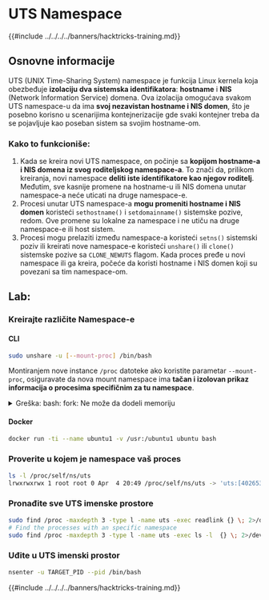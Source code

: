 # UTS Namespace

{{#include ../../../../banners/hacktricks-training.md}}

## Osnovne informacije

UTS (UNIX Time-Sharing System) namespace je funkcija Linux kernela koja obezbeđuje **izolaciju dva sistemska identifikatora**: **hostname** i **NIS** (Network Information Service) domena. Ova izolacija omogućava svakom UTS namespace-u da ima **svoj nezavistan hostname i NIS domen**, što je posebno korisno u scenarijima kontejnerizacije gde svaki kontejner treba da se pojavljuje kao poseban sistem sa svojim hostname-om.

### Kako to funkcioniše:

1. Kada se kreira novi UTS namespace, on počinje sa **kopijom hostname-a i NIS domena iz svog roditeljskog namespace-a**. To znači da, prilikom kreiranja, novi namespace **deliti iste identifikatore kao njegov roditelj**. Međutim, sve kasnije promene na hostname-u ili NIS domena unutar namespace-a neće uticati na druge namespace-e.
2. Procesi unutar UTS namespace-a **mogu promeniti hostname i NIS domen** koristeći `sethostname()` i `setdomainname()` sistemske pozive, redom. Ove promene su lokalne za namespace i ne utiču na druge namespace-e ili host sistem.
3. Procesi mogu prelaziti između namespace-a koristeći `setns()` sistemski poziv ili kreirati nove namespace-e koristeći `unshare()` ili `clone()` sistemske pozive sa `CLONE_NEWUTS` flagom. Kada proces pređe u novi namespace ili ga kreira, počeće da koristi hostname i NIS domen koji su povezani sa tim namespace-om.

## Lab:

### Kreirajte različite Namespace-e

#### CLI
```bash
sudo unshare -u [--mount-proc] /bin/bash
```
Montiranjem nove instance `/proc` datoteke ako koristite parametar `--mount-proc`, osiguravate da nova mount namespace ima **tačan i izolovan prikaz informacija o procesima specifičnim za tu namespace**.

<details>

<summary>Greška: bash: fork: Ne može da dodeli memoriju</summary>

Kada se `unshare` izvrši bez opcije `-f`, dolazi do greške zbog načina na koji Linux upravlja novim PID (ID procesa) namespace-ima. Ključni detalji i rešenje su navedeni u nastavku:

1. **Objašnjenje problema**:

- Linux kernel omogućava procesu da kreira nove namespace-e koristeći `unshare` sistemski poziv. Međutim, proces koji inicira kreiranje novog PID namespace-a (poznat kao "unshare" proces) ne ulazi u novi namespace; samo njegovi podprocesi to čine.
- Pokretanjem `%unshare -p /bin/bash%` pokreće se `/bin/bash` u istom procesu kao `unshare`. Kao rezultat, `/bin/bash` i njegovi podprocesi su u originalnom PID namespace-u.
- Prvi podproces `/bin/bash` u novom namespace-u postaje PID 1. Kada ovaj proces završi, pokreće čišćenje namespace-a ako nema drugih procesa, jer PID 1 ima posebnu ulogu usvajanja siročadi. Linux kernel će tada onemogućiti dodelu PID-a u tom namespace-u.

2. **Posledica**:

- Izlazak PID 1 u novom namespace-u dovodi do čišćenja `PIDNS_HASH_ADDING` oznake. To rezultira neuspehom funkcije `alloc_pid` da dodeli novi PID prilikom kreiranja novog procesa, proizvodeći grešku "Ne može da dodeli memoriju".

3. **Rešenje**:
- Problem se može rešiti korišćenjem opcije `-f` sa `unshare`. Ova opcija čini da `unshare` fork-uje novi proces nakon kreiranja novog PID namespace-a.
- Izvršavanje `%unshare -fp /bin/bash%` osigurava da sam `unshare` komanda postane PID 1 u novom namespace-u. `/bin/bash` i njegovi podprocesi su tada sigurno sadržani unutar ovog novog namespace-a, sprečavajući prevremeni izlazak PID 1 i omogućavajući normalnu dodelu PID-a.

Osiguravanjem da `unshare` radi sa `-f` oznakom, novi PID namespace se ispravno održava, omogućavajući `/bin/bash` i njegovim podprocesima da funkcionišu bez susretanja greške u dodeli memorije.

</details>

#### Docker
```bash
docker run -ti --name ubuntu1 -v /usr:/ubuntu1 ubuntu bash
```
### &#x20;Proverite u kojem je namespace vaš proces
```bash
ls -l /proc/self/ns/uts
lrwxrwxrwx 1 root root 0 Apr  4 20:49 /proc/self/ns/uts -> 'uts:[4026531838]'
```
### Pronađite sve UTS imenske prostore
```bash
sudo find /proc -maxdepth 3 -type l -name uts -exec readlink {} \; 2>/dev/null | sort -u
# Find the processes with an specific namespace
sudo find /proc -maxdepth 3 -type l -name uts -exec ls -l  {} \; 2>/dev/null | grep <ns-number>
```
### Uđite u UTS imenski prostor
```bash
nsenter -u TARGET_PID --pid /bin/bash
```
{{#include ../../../../banners/hacktricks-training.md}}
